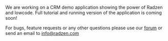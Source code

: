 We are working on a CRM demo application showing the power of Radzen and lowcode. Full tutorial and running version of the application is coming soon!

For bugs, feature requests or any other questions please use our [forum](http://forum.radzen.com/) or send an email to info@radzen.com
